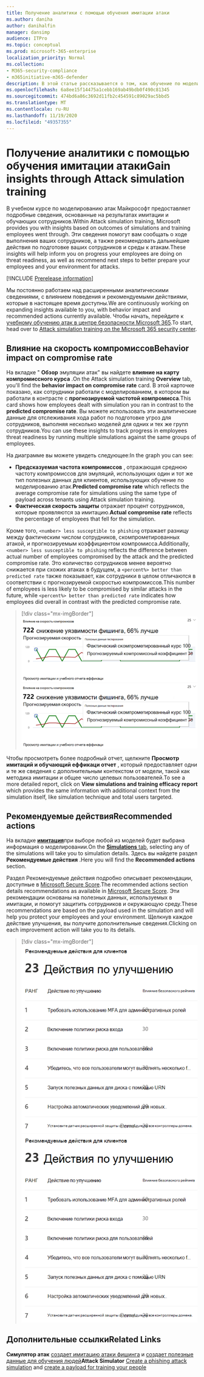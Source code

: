 ```yaml
---
title: Получение аналитики с помощью обучения имитации атаки
ms.author: daniha
author: danihalfin
manager: dansimp
audience: ITPro
ms.topic: conceptual
ms.prod: microsoft-365-enterprise
localization_priority: Normal
ms.collection:
- M365-security-compliance
- m365initiative-m365-defender
description: В этой статье рассказывается о том, как обучение по моделированию атак в центре безопасности Microsoft 365 влияет на сотрудников и получение ценных сведений из результатов имитации и обучения.
ms.openlocfilehash: 6a8ee15f14475a1cebb169ab49bdb0f490c81345
ms.sourcegitcommit: 474bd6a86c3692d11fb2c454591c89029ac5bbd5
ms.translationtype: MT
ms.contentlocale: ru-RU
ms.lasthandoff: 11/19/2020
ms.locfileid: "49357355"
---
```

# <a name="gain-insights-through-attack-simulation-training"></a><span data-ttu-id="21938-103">Получение аналитики с помощью обучения имитации атаки</span><span class="sxs-lookup"><span data-stu-id="21938-103">Gain insights through Attack simulation training</span></span>

<span data-ttu-id="21938-104">В учебном курсе по моделированию атак Майкрософт предоставляет подробные сведения, основанные на результатах имитации и обучающих сотрудников.</span><span class="sxs-lookup"><span data-stu-id="21938-104">Within Attack simulation training, Microsoft provides you with insights based on outcomes of simulations and training employees went through.</span></span> <span data-ttu-id="21938-105">Эти сведения помогут вам сообщать о ходе выполнения ваших сотрудников, а также рекомендовать дальнейшие действия по подготовке ваших сотрудников и среды к атакам.</span><span class="sxs-lookup"><span data-stu-id="21938-105">These insights will help inform you on progress your employees are doing on threat readiness, as well as recommend next steps to better prepare your employees and your environment for attacks.</span></span>

[!INCLUDE [Prerelease information](../includes/prerelease.md)]

<span data-ttu-id="21938-106">Мы постоянно работаем над расширенными аналитическими сведениями, с влиянием поведения и рекомендуемыми действиями, которые в настоящее время доступны.</span><span class="sxs-lookup"><span data-stu-id="21938-106">We are continuously working on expanding insights available to you, with behavior impact and recommended actions currently available.</span></span>
<span data-ttu-id="21938-107">Чтобы начать, перейдите к [учебному обучению атак в центре безопасности Microsoft 365](https://security.microsoft.com/attacksimulator?viewid=overview).</span><span class="sxs-lookup"><span data-stu-id="21938-107">To start, head over to [Attack simulation training on the Microsoft 365 security center](https://security.microsoft.com/attacksimulator?viewid=overview).</span></span>

## <a name="behavior-impact-on-compromise-rate"></a><span data-ttu-id="21938-108">Влияние на скорость компромиссов</span><span class="sxs-lookup"><span data-stu-id="21938-108">Behavior impact on compromise rate</span></span>

<span data-ttu-id="21938-109">На вкладке " **Обзор** эмуляции атак" вы найдете **влияние на карту компромиссного курса** .</span><span class="sxs-lookup"><span data-stu-id="21938-109">On the Attack simulation training **Overview** tab, you'll find the **behavior impact on compromise rate** card.</span></span> <span data-ttu-id="21938-110">В этой карточке показано, как сотрудники работали с моделированием, в котором вы работали в контрасте с **прогнозируемой частотой компромисса**.</span><span class="sxs-lookup"><span data-stu-id="21938-110">This card shows how employees dealt with simulation you ran in contrast to the **predicted compromise rate**.</span></span> <span data-ttu-id="21938-111">Вы можете использовать эти аналитические данные для отслеживания хода работ по подготовке угроз для сотрудников, выполняя несколько моделей для одних и тех же групп сотрудников.</span><span class="sxs-lookup"><span data-stu-id="21938-111">You can use these insights to track progress in employees threat readiness by running multiple simulations against the same groups of employees.</span></span>

<span data-ttu-id="21938-112">На диаграмме вы можете увидеть следующее:</span><span class="sxs-lookup"><span data-stu-id="21938-112">In the graph you can see:</span></span>

- <span data-ttu-id="21938-113">**Предсказуемая частота компромиссов** , отражающая среднюю частоту компромиссов для эмуляций, использующих один и тот же тип полезных данных для клиентов, использующих обучение по моделированию атак.</span><span class="sxs-lookup"><span data-stu-id="21938-113">**Predicted compromise rate** which reflects the average compromise rate for simulations using the same type of payload across tenants using Attack simulation training.</span></span>
- <span data-ttu-id="21938-114">**Фактическая скорость защиты** отражает процент сотрудников, которые проявляются за имитацию.</span><span class="sxs-lookup"><span data-stu-id="21938-114">**Actual compromise rate** reflects the percentage of employees that fell for the simulation.</span></span>

<span data-ttu-id="21938-115">Кроме того, `<number> less susceptible to phishing` отражает разницу между фактическим числом сотрудников, скомпрометированных атакой, и прогнозируемым коэффициентом компромисса.</span><span class="sxs-lookup"><span data-stu-id="21938-115">Additionally, `<number> less susceptible to phishing` reflects the difference between actual number of employees compromised by the attack and the predicted compromise rate.</span></span> <span data-ttu-id="21938-116">Это количество сотрудников менее вероятно снижается при схожих атаках в будущем, а `<percent%> better than predicted rate` также показывает, как сотрудники в целом отличаются в соответствии с прогнозируемой скоростью компромиссов.</span><span class="sxs-lookup"><span data-stu-id="21938-116">This number of employees is less likely to be compromised by similar attacks in the future, while `<percent%> better than predicted rate` indicates how employees did overall in contrast with the predicted compromise rate.</span></span>

> [!div class="mx-imgBorder"]
> <span data-ttu-id="21938-117">![Карточка, влияющая на поведение при работе с моделированием атак обзор](../../media/attack-sim-preview-behavior-impact-card.png)</span><span class="sxs-lookup"><span data-stu-id="21938-117">![Behavior impact card on Attack simulation training overview](../../media/attack-sim-preview-behavior-impact-card.png)</span></span>

<span data-ttu-id="21938-118">Чтобы просмотреть более подробный отчет, щелкните **Просмотр имитаций и обучающий еффикаци отчет** , который предоставляет одни и те же сведения с дополнительным контекстом от модели, такой как методика имитации и общее число целевых пользователей.</span><span class="sxs-lookup"><span data-stu-id="21938-118">To see a more detailed report, click on **View simulations and training efficacy report** which provides the same information with additional context from the simulation itself, like simulation technique and total users targeted.</span></span>

## <a name="recommended-actions"></a><span data-ttu-id="21938-119">Рекомендуемые действия</span><span class="sxs-lookup"><span data-stu-id="21938-119">Recommended actions</span></span>

<span data-ttu-id="21938-120">На вкладке [ **имитация**](https://security.microsoft.com/attacksimulator?viewid=simulations)при выборе любой из моделей будет выбрана информация о моделировании.</span><span class="sxs-lookup"><span data-stu-id="21938-120">On the [**Simulations** tab](https://security.microsoft.com/attacksimulator?viewid=simulations), selecting any of the simulations will take you to simulation details.</span></span> <span data-ttu-id="21938-121">Здесь вы найдете раздел **Рекомендуемые действия** .</span><span class="sxs-lookup"><span data-stu-id="21938-121">Here you will find the **Recommended actions** section.</span></span>

<span data-ttu-id="21938-122">Раздел Рекомендуемые действия подробно описывает рекомендации, доступные в [Microsoft Secure Score](../mtp/microsoft-secure-score.md).</span><span class="sxs-lookup"><span data-stu-id="21938-122">The recommended actions section details recommendations as available in [Microsoft Secure Score](../mtp/microsoft-secure-score.md).</span></span> <span data-ttu-id="21938-123">Эти рекомендации основаны на полезных данных, используемых в имитации, и помогут защитить сотрудников и окружающую среду.</span><span class="sxs-lookup"><span data-stu-id="21938-123">These recommendations are based on the payload used in the simulation and will help you protect your employees and your environment.</span></span> <span data-ttu-id="21938-124">Щелкнув каждое действие улучшения, вы получите дополнительные сведения.</span><span class="sxs-lookup"><span data-stu-id="21938-124">Clicking on each improvement action will take you to its details.</span></span>

> [!div class="mx-imgBorder"]
> <span data-ttu-id="21938-125">![Рекомендации по использованию руководства по моделированию атак](../../media/attack-sim-preview-recommended-actions.png)</span><span class="sxs-lookup"><span data-stu-id="21938-125">![Recommendation actions section on Attack simulation training](../../media/attack-sim-preview-recommended-actions.png)</span></span>

## <a name="related-links"></a><span data-ttu-id="21938-126">Дополнительные ссылки</span><span class="sxs-lookup"><span data-stu-id="21938-126">Related Links</span></span>

<span data-ttu-id="21938-127">**Симулятор атак** [создает имитацию атаки фишинга](attack-simulation-training.md) и [создает полезные данные для обучения людей](attack-simulation-training-payloads.md)</span><span class="sxs-lookup"><span data-stu-id="21938-127">**Attack Simulator** [Create a phishing attack simulation](attack-simulation-training.md) and [create a payload for training your people](attack-simulation-training-payloads.md)</span></span>
